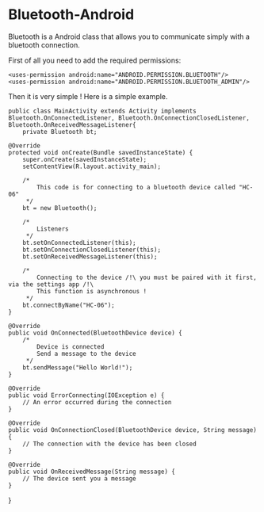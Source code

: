 # Bluetooth-Android
Bluetooth is a Android class that allows you to communicate simply with a bluetooth connection.

First of all you need to add the required permissions: 

    <uses-permission android:name="ANDROID.PERMISSION.BLUETOOTH"/>
    <uses-permission android:name="ANDROID.PERMISSION.BLUETOOTH_ADMIN"/>

Then it is very simple ! Here is a simple example.

    public class MainActivity extends Activity implements Bluetooth.OnConnectedListener, Bluetooth.OnConnectionClosedListener, Bluetooth.OnReceivedMessageListener{
        private Bluetooth bt;

    @Override
    protected void onCreate(Bundle savedInstanceState) {
        super.onCreate(savedInstanceState);
        setContentView(R.layout.activity_main);

        /*
            This code is for connecting to a bluetooth device called "HC-06"
         */
        bt = new Bluetooth();

        /*
            Listeners
         */
        bt.setOnConnectedListener(this);
        bt.setOnConnectionClosedListener(this);
        bt.setOnReceivedMessageListener(this);

        /*
            Connecting to the device /!\ you must be paired with it first, via the settings app /!\
            This function is asynchronous !
         */
        bt.connectByName("HC-06");
    }

    @Override
    public void OnConnected(BluetoothDevice device) {
        /*
            Device is connected
            Send a message to the device
         */
        bt.sendMessage("Hello World!");
    }

    @Override
    public void ErrorConnecting(IOException e) {
        // An error occurred during the connection
    }

    @Override
    public void OnConnectionClosed(BluetoothDevice device, String message) {
        // The connection with the device has been closed
    }

    @Override
    public void OnReceivedMessage(String message) {
        // The device sent you a message
    }
}
